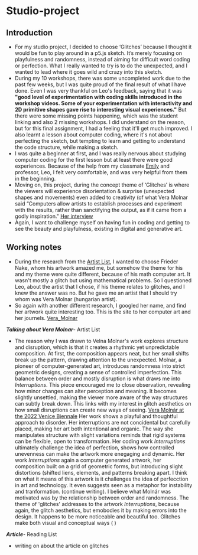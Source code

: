 # Studio-project

## Introduction
- For my studio project, I decided to choose ‘Glitches’ because I thought it would be fun to play around in a p5.js sketch. It’s merely focusing on playfulness and randomness, instead of aiming for difficult word coding or perfection. What I really wanted to try is to do the unexpected, and I wanted to lead where it goes wild and crazy into this sketch. 
- During my 10 workshops, there was some uncompleted work due to the past few weeks, but I was quite proud of the final result of what I have done. Even I was very thankful on Leo's feedback, saying that it was **"good level of experimentation with coding skills introduced in the workshop videos. Some of your experimentation with interactivity and 2D primitive shapes gave rise to interesting visual experiences."** But there were some missing points happening, which was the student linking and also 2 missing workshops. I did understand on the reason, but for this final assignment, I had a feeling that it'll get much improved. I also learnt a lesson about computer coding, where it's not about perfecting the sketch, but tempting to learn and getting to understand the code structure, while making a sketch. 
- I was quite a beginner at first, and I was really nervous about studying computer coding for the first lesson but at least there were good experiences. Because of the help from my classmate [Emily](https://github.com/mremily9) and professor, Leo, I felt very comfortable, and was very helpful from them in the beginning.
- Moving on, this project, during the concept theme of ‘Glitches’ is where the viewers will experience disorientation & surprise (unexpected shapes and movements) even added to creativity (of what Vera Molnar said “Computers allow artists to establish processes and experiment with the results, rather than sanctifying the output, as if it came from a godly inspiration." [Her interview](https://www.rightclicksave.com/article/an-interview-with-vera-molnar)
- Again, I want to challenge myself on having fun in coding and getting to see the beauty and playfulness, existing in digital and generative art. 

## Working notes
- During the research from the [Artist List](https://canvas.auckland.ac.nz/courses/121821/pages/artist-list), I wanted to choose Frieder Nake, whom his artwork amazed me, but somehow the theme for his and my theme were quite different, because of his math computer art. It wasn't mostly a glitch but using mathematical problems. So I questioned Leo, about the artist that I chose, if his theme relates to glitches, and I knew the answer was no. But he gave me an artist that I should try whom was Vera Molnar (hungarian artist).
- So again with another different research, I googled her name, and find her artwork quite interesting too. This is the site to her computer art and her journels. [Vera_Molnar](http://www.veramolnar.com/)

**_Talking about Vera Molnar_**- Artist List
- The reason why I was drawn to Velna Molnar's work explores structure and disruption, which is that it creates a rhythmic yet unpredictable composition. At first, the composition appears neat, but her small shifts break up the pattern, drawing attention to the unexpected. Molnar, a pioneer of computer-generated art, introduces randomness into strict geometric designs, creating a sense of controlled imperfection. This balance between order and mostly disruption is what draws me into _Interruptions_.  This piece encouraged me to close observation, revealing how minor changes can alter perception and meaning. It becomes slightly unsettled, making the viewer more aware of the way structures can subtly break down. This links with my interest in glitch aesthetics on how small disruptions can create new ways of seeing.
[Vera Molnár at the 2022 Venice Biennale](https://magazine.artland.com/vera-molnar/#:~:text=Vera%20Moln%C3%A1r%20at%20the%202022%20Venice%20Biennale&text=Moln%C3%A1r%20wrote%20an%20algorithm%20that,shapes%20collide%20and%20generating%20friction.) Her work shows a playful and thoughtful approach to disorder. Her interruptions are not concidental but carefully placed, making her art both intentional and organic. The way she manipulates structure with slight variations reminds that rigid systems can be flexible, open to transformation. Her coding work _Interruptions_ ultimately challenge the idea of perfection, shows how controlled unevenness can make the artwork more enegaging and dynamic. Her work _Interruptions_ again a computer generated artwork, her composition built on a grid of geometric forms, but introducing slight distortions (shifted liens, elements, and patterns breaking apart. I think on what it means of this artwork is it challenges the idea of perfecction in art and technology. It even suggests seen as a metaphor for instability and tranformation. (continue writing). I believe what Molnár was motivated was by the relationship between order and randomness. The theme of 'glitches' addresses to the artwork _Interruptions_, because again, the glitch aesthetics, but emobodies it by making errors into the design. It happens to be more noticeable and beautiful too. Glitches make both visual and conceptual ways ( ) 

**_Article_**- Reading List
- writing on about the article on glitches 
